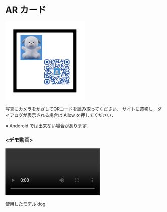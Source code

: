 # AR カード

<img src="dog.png" width="50%">

写真にカメラをかざしてQRコードを読み取ってください．
サイトに遷移し，ダイアログが表示される場合は Allow を押してください．

※ Andoroid では出来ない場合があります．

### <デモ動画>
<video src="demo.mov" controls="true"></video>

使用したモデル
[dog](dog.blend)